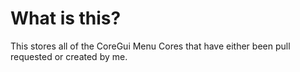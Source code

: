 # What is this?
This stores all of the CoreGui Menu Cores that have either been pull requested or created by me.
